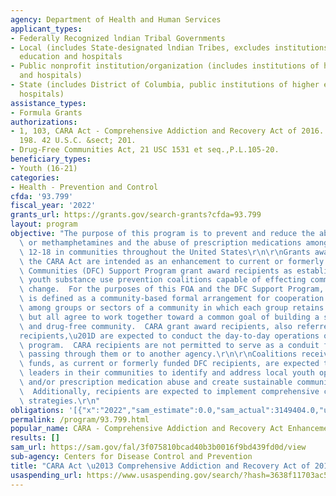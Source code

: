 ```yaml
---
agency: Department of Health and Human Services
applicant_types:
- Federally Recognized lndian Tribal Governments
- Local (includes State-designated lndian Tribes, excludes institutions of higher
  education and hospitals
- Public nonprofit institution/organization (includes institutions of higher education
  and hospitals)
- State (includes District of Columbia, public institutions of higher education and
  hospitals)
assistance_types:
- Formula Grants
authorizations:
- 1, 103, CARA Act - Comprehensive Addiction and Recovery Act of 2016. Pub. L. 114,
  198. 42 U.S.C. &sect; 201.
- Drug-Free Communities Act, 21 USC 1531 et seq.,P.L.105-20.
beneficiary_types:
- Youth (16-21)
categories:
- Health - Prevention and Control
cfda: '93.799'
fiscal_year: '2022'
grants_url: https://grants.gov/search-grants?cfda=93.799
layout: program
objective: "The purpose of this program is to prevent and reduce the abuse of opioids\
  \ or methamphetamines and the abuse of prescription medications among youth ages\
  \ 12-18 in communities throughout the United States\r\n\r\nGrants awarded through\
  \ the CARA Act are intended as an enhancement to current or formerly funded Drug-Free\
  \ Communities (DFC) Support Program grant award recipients as established community-based\
  \ youth substance use prevention coalitions capable of effecting community-level\
  \ change.  For the purposes of this FOA and the DFC Support Program, a coalition\
  \ is defined as a community-based formal arrangement for cooperation and collaboration\
  \ among groups or sectors of a community in which each group retains its identity,\
  \ but all agree to work together toward a common goal of building a safe, healthy,\
  \ and drug-free community.  CARA grant award recipients, also referred to as \u201C\
  recipients,\u201D are expected to conduct the day-to-day operations of the grant\
  \ program.  CARA recipients are not permitted to serve as a conduit for CARA funds\
  \ passing through them or to another agency.\r\n\r\nCoalitions receiving CARA Act\
  \ funds, as current or formerly funded DFC recipients, are expected to work with\
  \ leaders in their communities to identify and address local youth opioid, methamphetamine,\
  \ and/or prescription medication abuse and create sustainable community-level change.\
  \  Additionally, recipients are expected to implement comprehensive community-wide\
  \ strategies.\r\n"
obligations: '[{"x":"2022","sam_estimate":0.0,"sam_actual":3149404.0,"usa_spending_actual":3149404.0},{"x":"2023","sam_estimate":3199404.0,"sam_actual":0.0,"usa_spending_actual":2821354.58},{"x":"2024","sam_estimate":3199403.0,"sam_actual":0.0,"usa_spending_actual":0.0}]'
permalink: /program/93.799.html
popular_name: CARA - Comprehensive Addiction and Recovery Act Enhancement Grant
results: []
sam_url: https://sam.gov/fal/3f075810bcad40b3b0016f9bd439fd0d/view
sub-agency: Centers for Disease Control and Prevention
title: "CARA Act \u2013 Comprehensive Addiction and Recovery Act of 2016"
usaspending_url: https://www.usaspending.gov/search/?hash=3638f11703ac55037f671b20da43ddb0
---
```

